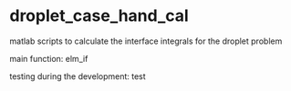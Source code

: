 # droplet_case_hand_cal
matlab scripts to calculate the interface integrals for the droplet problem

main function:  elm_if

testing during the development: test 

